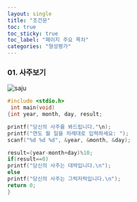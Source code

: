 ```yaml
---
layout: single
title: "조건문"
toc: true
toc_sticky: true
toc_label: "페이지 주요 목차"
categories: "형성평가"
---
```


### 01. 사주보기
![saju](/assets/images/IT활돌_사주보기.jpg)
~~~c
#include <stdio.h>
 int main(void)
{int year, month, day, result;

printf("당신의 사주를 봐드립니다."\n);
printf("연도 월 일을 차례대로 입력하세요: ");
scanf("%d %d %d", &year, &month, &day);

result=(year-month+day)%10;
if(result==0)
printf("당신의 사주는 대박입니다.\n");
else
printf("당신의 사주는 그럭저럭입니다.\n");
return 0;
}
~~~
